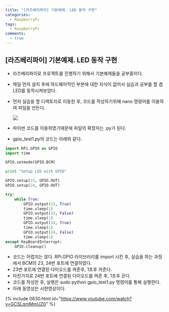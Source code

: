 ```yaml
---
title: "[라즈베리파이] 기본예제. LED 동작 구현"
categories:
  - RaspberryPi
tags:
  - RaspberryPi
comments:
  - true
---
```


## [라즈베리파이] 기본예제. LED 동작 구현

* 라즈베리파이로 프로젝트를 진행하기 위해서 기본예제들을 공부중이다.
* 제일 먼저 설치 후에 하드웨어적인 부분에 대한 지식이 없어서 실습과 공부를 할 겸 LED를 동작시켜보았다.
* 먼저 실습을 할 디렉토리로 이동한 후, 코드를 작성하기위해 nano 명령어를 이용하여 파일을 만든다.
 
  ![](/assets/Rasp/08301.png)

* 파이썬 코드를 이용하였기때문에 파일의 확장자는 .py가 된다.
* gpio_test1.py의 코드는 아래와 같다.

```python
import RPi.GPIO as GPIO
import time

GPIO.setmode(GPIO.BCM)

print "Setup LED with GPIO"

GPIO.setup(23, GPIO.OUT)
GPIO.setup(24, GPIO.OUT)

try:
    while True:
        GPIO.output(23, True)
        time.sleep(1)
        GPIO.output(23, False)
        time.sleep(1)
        GPIO.output(24, True)
        time.sleep(1)
        GPIO.output(24, False)
        time.sleep(1)
except KeyBoardInterrupt:
    GPIO.cleanup()

```
* 코드는 어렵지는 않다. RPi.GPIO 라이브러리를 import 시킨 후, 실습을 하는 과정에서 BCM의 23, 24번 포트에 연결하였다.
* 23번 포트에 연결된 다이오드를 켜준후, 1초후 꺼준다.
* 마찬가지로 24번 포트에 연결된 다이오드를 켜준 후, 1초후 끈다. 
* 코드를 작성한 후, 실행은 sudo python gpio_test1.py 명령어를 통해 실행한다.
* 아래 동영상은 시현영상이다.
  
{% include 0830.html id="https://www.youtube.com/watch?v=GCSLqmMmUZ0" %}

